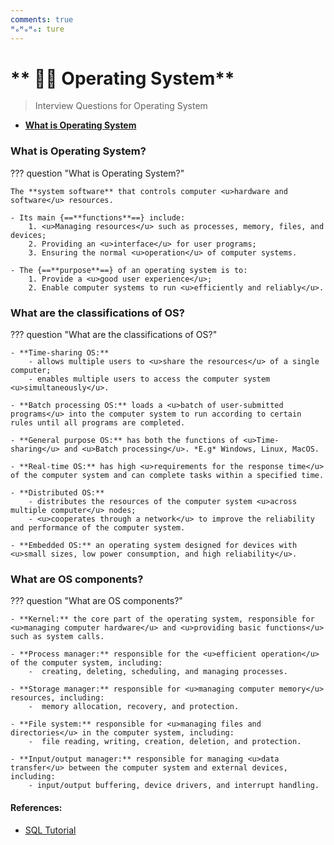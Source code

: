 ```yaml
---
comments: true
ᴴₒᴴₒᴴₒ: ture
---
```


# ** 👨‍💻 Operating System**

> Interview Questions for Operating System

- [**What is Operating System**](#what-is-operating-system)


### **What is Operating System?**

??? question "What is Operating System?"
    
    The **system software** that controls computer <u>hardware and software</u> resources. 

    - Its main {==**functions**==} include:
        1. <u>Managing resources</u> such as processes, memory, files, and devices;
        2. Providing an <u>interface</u> for user programs;
        3. Ensuring the normal <u>operation</u> of computer systems. 

    - The {==**purpose**==} of an operating system is to:
        1. Provide a <u>good user experience</u>;
        2. Enable computer systems to run <u>efficiently and reliably</u>.
   
### **What are the classifications of OS?**

??? question "What are the classifications of OS?"

    - **Time-sharing OS:** 
        - allows multiple users to <u>share the resources</u> of a single computer;
        - enables multiple users to access the computer system <u>simultaneously</u>.

    - **Batch processing OS:** loads a <u>batch of user-submitted programs</u> into the computer system to run according to certain rules until all programs are completed.

    - **General purpose OS:** has both the functions of <u>Time-sharing</u> and <u>Batch processing</u>. *E.g* Windows, Linux, MacOS.

    - **Real-time OS:** has high <u>requirements for the response time</u> of the computer system and can complete tasks within a specified time.

    - **Distributed OS:** 
        - distributes the resources of the computer system <u>across multiple computer</u> nodes;
        - <u>cooperates through a network</u> to improve the reliability and performance of the computer system.

    - **Embedded OS:** an operating system designed for devices with <u>small sizes, low power consumption, and high reliability</u>.

### **What are OS components?**

??? question "What are OS components?"

    - **Kernel:** the core part of the operating system, responsible for <u>managing computer hardware</u> and <u>providing basic functions</u> such as system calls.

    - **Process manager:** responsible for the <u>efficient operation</u> of the computer system, including:
        -  creating, deleting, scheduling, and managing processes.

    - **Storage manager:** responsible for <u>managing computer memory</u> resources, including:
        -  memory allocation, recovery, and protection.

    - **File system:** responsible for <u>managing files and directories</u> in the computer system, including:
        -  file reading, writing, creation, deletion, and protection.

    - **Input/output manager:** responsible for managing <u>data transfer</u> between the computer system and external devices, including: 
        - input/output buffering, device drivers, and interrupt handling.

#### **References:**

- [SQL Tutorial](https://www.w3schools.com/sql/)
